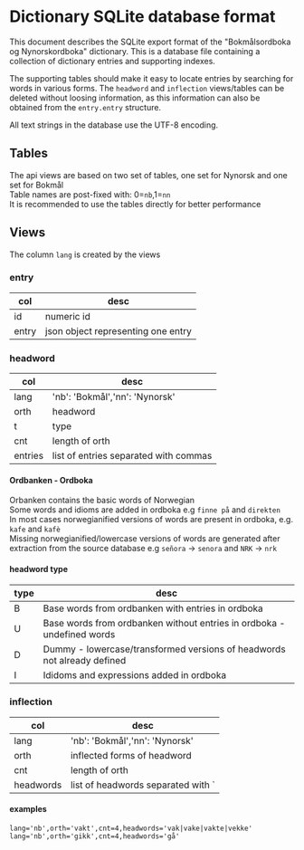 # Dictionary SQLite database format

This document describes the SQLite export format of the "Bokmålsordboka og
Nynorskordboka" dictionary.  This is a database file containing a collection of
dictionary entries and supporting indexes.

The supporting tables should make it easy to locate entries by searching for
words in various forms.  The `headword` and `inflection` views/tables can be
deleted without loosing information, as this information can also be obtained
from the `entry.entry` structure.

All text strings in the database use the UTF-8 encoding.

## Tables

The api views are based on two set of tables, one set for Nynorsk and one set for Bokmål  
Table names are post-fixed with: 0=`nb`,1=`nn`  
It is recommended to use the tables directly for better performance  

## Views

The column `lang` is created by the views  

### entry

col       |desc
----------|---------
id        |numeric id 
entry     |json object representing one entry

### headword

col       |desc
----------|---------
lang      |'nb': 'Bokmål','nn': 'Nynorsk'
orth      |headword
t         |type
cnt       |length of orth
entries   |list of entries separated with commas


#### Ordbanken - Ordboka
Orbanken contains the basic words of Norwegian  
Some words and idioms are added in ordboka e.g `finne på` and `direkten`  
In most cases norwegianified versions of words are present in ordboka, e.g. `kafe` and `kafè`  
Missing norwegianified/lowercase versions of words are generated after extraction
from the source database e.g `señora` -> `senora` and `NRK` -> `nrk`


#### headword type

type      |desc
----------|---------
B         |Base words from ordbanken with entries in ordboka
U         |Base words from ordbanken without entries in ordboka - undefined words
D         |Dummy - lowercase/transformed versions of headwords not already defined
I         |Ididoms and expressions added in ordboka


### inflection

col       |desc
----------|---------
lang      |'nb': 'Bokmål','nn': 'Nynorsk'
orth      |inflected forms of headword
cnt       |length of orth
headwords |list of headwords separated with `|`

#### examples
    lang='nb',orth='vakt',cnt=4,headwords='vak|vake|vakte|vekke'
    lang='nb',orth='gikk',cnt=4,headwords='gå'
